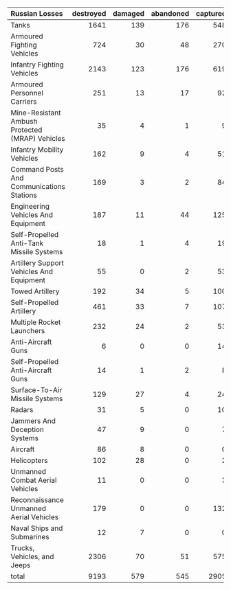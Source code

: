 | Russian Losses                                   |   destroyed |   damaged |   abandoned |   captured |   total |
|:-------------------------------------------------|------------:|----------:|------------:|-----------:|--------:|
| Tanks                                            |        1641 |       139 |         176 |        548 |    2504 |
| Armoured Fighting Vehicles                       |         724 |        30 |          48 |        270 |    1072 |
| Infantry Fighting Vehicles                       |        2143 |       123 |         176 |        619 |    3061 |
| Armoured Personnel Carriers                      |         251 |        13 |          17 |         92 |     373 |
| Mine-Resistant Ambush Protected  (MRAP) Vehicles |          35 |         4 |           1 |          9 |      49 |
| Infantry Mobility Vehicles                       |         162 |         9 |           4 |         51 |     226 |
| Command Posts And Communications Stations        |         169 |         3 |           2 |         84 |     258 |
| Engineering Vehicles And Equipment               |         187 |        11 |          44 |        125 |     367 |
| Self-Propelled Anti-Tank Missile Systems         |          18 |         1 |           4 |         19 |      42 |
| Artillery Support Vehicles And Equipment         |          55 |         0 |           2 |         53 |     110 |
| Towed Artillery                                  |         192 |        34 |           5 |        100 |     331 |
| Self-Propelled Artillery                         |         461 |        33 |           7 |        107 |     608 |
| Multiple Rocket Launchers                        |         232 |        24 |           2 |         53 |     311 |
| Anti-Aircraft Guns                               |           6 |         0 |           0 |         14 |      20 |
| Self-Propelled Anti-Aircraft Guns                |          14 |         1 |           2 |          8 |      25 |
| Surface-To-Air Missile Systems                   |         129 |        27 |           4 |         24 |     184 |
| Radars                                           |          31 |         5 |           0 |         10 |      46 |
| Jammers And Deception Systems                    |          47 |         9 |           0 |          7 |      63 |
| Aircraft                                         |          86 |         8 |           0 |          0 |      94 |
| Helicopters                                      |         102 |        28 |           0 |          2 |     132 |
| Unmanned Combat Aerial Vehicles                  |          11 |         0 |           0 |          3 |      14 |
| Reconnaissance Unmanned Aerial Vehicles          |         179 |         0 |           0 |        132 |     311 |
| Naval Ships and Submarines                       |          12 |         7 |           0 |          0 |      19 |
| Trucks, Vehicles, and Jeeps                      |        2306 |        70 |          51 |        575 |    3002 |
| total                                            |        9193 |       579 |         545 |       2905 |   13222 |